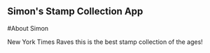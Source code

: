 Simon's Stamp Collection App
---

#About Simon

New York Times Raves this is the best stamp collection of the ages!
